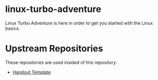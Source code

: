 # linux-turbo-adventure
Linux Turbo Adventure is here in order to get you started with the Linux basics.

# Upstream Repositories
These repositories are used insided of this repository:

- [Handout Template](https://github.com/tonyblundell/pandoc-bootstrap-template)
